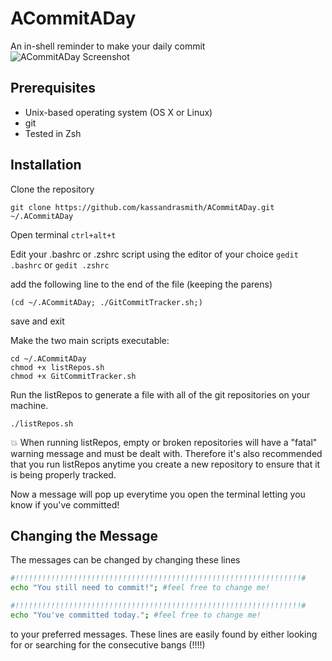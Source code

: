 ACommitADay
====================
An in-shell reminder to make your daily commit
![ACommitADay Screenshot](https://raw.githubusercontent.com/kassandrasmith/ACommitADay/master/meta/Screenshot.png)


Prerequisites
---------------------

* Unix-based operating system (OS X or Linux)
* git
* Tested in Zsh

Installation
---------------------

Clone the repository

`git clone https://github.com/kassandrasmith/ACommitADay.git ~/.ACommitADay` 

Open terminal `ctrl+alt+t`

Edit your .bashrc or .zshrc script using the editor of your choice
    `gedit .bashrc` or `gedit .zshrc`

add the following line to the end of the file (keeping the parens)

    (cd ~/.ACommitADay; ./GitCommitTracker.sh;)

save and exit

Make the two main scripts executable:

    cd ~/.ACommitADay
    chmod +x listRepos.sh
    chmod +x GitCommitTracker.sh

Run the listRepos to generate a file with all of the git repositories on your machine.

    ./listRepos.sh

:boom: When running listRepos, empty or broken repositories will have a "fatal" warning message and must be dealt with. Therefore it's also recommended that you run listRepos anytime you create a new repository to ensure that it is being properly tracked.

Now a message will pop up everytime you open the terminal letting you know if you've committed!

Changing the Message
---------------------

The messages can be changed by changing these lines
````sh
#!!!!!!!!!!!!!!!!!!!!!!!!!!!!!!!!!!!!!!!!!!!!!!!!!!!!!!!!!!!!!!!!#
echo "You still need to commit!"; #feel free to change me!

#!!!!!!!!!!!!!!!!!!!!!!!!!!!!!!!!!!!!!!!!!!!!!!!!!!!!!!!!!!!!!!!!#
echo "You've committed today."; #feel free to change me!
````
to your preferred messages. These lines are easily found by either looking for or searching for the consecutive bangs (!!!!)
